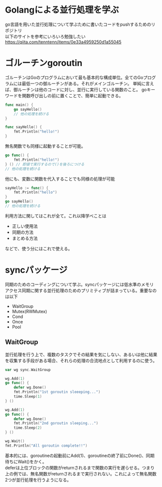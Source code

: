 # Golangによる並行処理を学ぶ
go言語を用いた並行処理について学ぶために書いたコードをpushするためのリポジトリ  
以下のサイトを参考にいろいろ勉強したい  
https://qiita.com/tenntenn/items/0e33a4959250d1a55045

# ゴルーチンgoroutin
ゴルーチンはGoのプログラムにおいて最も基本的な構成単位。全てのGoプログラムには最低一つの御ルーチンがある。それがメインゴルーチン。
単純に言えば、御ルーチンは他のコードに対し、並行に実行している関数のこと。
goキーワードを関数呼び出しの前に置くことで、簡単に起動できる。
```go
func main() {
    go sayHello()
    // 他の処理を続ける
}

func sayHello() {
    fmt.Println("hello!")
}
```

無名関数でも同様に起動することが可能。
```go
go func() {
    fmt.Println("hello!")
} () // 即値で実行するので()を後ろにつける
// 他の処理を続ける
```
他にも、変数に関数を代入することでも同様の処理が可能
```go
sayHello := func() {
    fmt.Println("hello")
}
go sayHello()
// 他の処理を続ける
```
利用方法に関してはこれが全て。これ以降学べことは
- 正しい使用法
- 同期の方法
- まとめる方法
  
などで、使う分にはこれで使える。

# syncパッケージ
同期のためのコーディングについて学ぶ。syncパッケージには低水準のメモリアクセス同期に関する並行処理のためのプリミティブが詰まっている。重要なのは以下
- WaitGroup
- Mutex(RWMutex)
- Cond
- Once
- Pool

## WaitGroup
並行処理を行う上で、複数のタスクでその結果を気にしない、あるいは他に結果を収集する手段がある場合、それらの処理の合流地点として利用するのに使う。
```go
var wg sync.WaitGroup

wg.Add(1)
go func() {
    defer wg.Done()
    fmt.Println("1st goroutin sleeeping...")
    time.Sleep(1)
} ()

wg.Add(1)
go func() {
    defer wg.Done()
    fmt.Println("2nd goroutin sleeping...")
    time.Sleep(2)
} ()

wg.Wait()
fmt.Println("All goroutin complete!!")
```
基本的には、goroutineの起動前にAdd(1)、goroutineの終了前にDone()、同期待ちにWait()をかく。  
deferは上位ブロックの関数がreturnされるまで関数の実行を遅らせる。つまり上の例では、無名関数がreturnされるまで実行されない。これによって無名関数2つが並行処理を行うようになる。  
